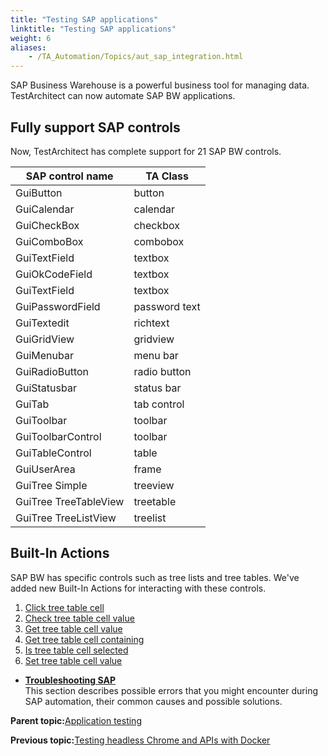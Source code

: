 ```yaml
--- 
title: "Testing SAP applications"
linktitle: "Testing SAP applications"
weight: 6
aliases: 
    - /TA_Automation/Topics/aut_sap_integration.html
---
```


SAP Business Warehouse is a powerful business tool for managing data. TestArchitect can now automate SAP BW applications.

## Fully support SAP controls

Now, TestArchitect has complete support for 21 SAP BW controls.

|SAP control name|TA Class|
|----------------|--------|
|GuiButton|button|
|GuiCalendar|calendar|
|GuiCheckBox|checkbox|
|GuiComboBox|combobox|
|GuiTextField|textbox|
|GuiOkCodeField|textbox|
|GuiTextField|textbox|
|GuiPasswordField|password text|
|GuiTextedit|richtext|
|GuiGridView|gridview|
|GuiMenubar|menu bar|
|GuiRadioButton|radio button|
|GuiStatusbar|status bar|
|GuiTab|tab control|
|GuiToolbar|toolbar|
|GuiToolbarControl|toolbar|
|GuiTableControl|table|
|GuiUserArea|frame|
|GuiTree Simple|treeview|
|GuiTree TreeTableView|treetable|
|GuiTree TreeListView|treelist|

## Built-In Actions

SAP BW has specific controls such as tree lists and tree tables. We've added new Built-In Actions for interacting with these controls.

1.  [Click tree table cell](/TA_Automation/Topics/bia_click_tree_table_cell.html#)
2.  [Check tree table cell value](/TA_Automation/Topics/bia_check_tree_table_cell_value.html#)
3.  [Get tree table cell value](/TA_Automation/Topics/bia_get_tree_table_cell_value.html#)
4.  [Get tree table cell containing](/TA_Automation/Topics/bia_get_tree_table_cell_containing.html#)
5.  [Is tree table cell selected](/TA_Automation/Topics/bia_is_tree_table_cell_selected.html#)
6.  [Set tree table cell value](/TA_Automation/Topics/bia_set_tree_table_cell_value.html#)

-   **[Troubleshooting SAP](/TA_Automation/Topics/aut_SAP.html)**  
This section describes possible errors that you might encounter during SAP automation, their common causes and possible solutions.

**Parent topic:**[Application testing](/TA_Automation/Topics/aut_app_testing.html)

**Previous topic:**[Testing headless Chrome and APIs with Docker](/TA_Automation/Topics/aut_docker.html)

